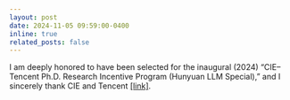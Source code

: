 ```yaml
---
layout: post
date: 2024-11-05 09:59:00-0400
inline: true
related_posts: false
---
```

I am deeply honored to have been selected for the inaugural (2024) “CIE–Tencent Ph.D. Research Incentive Program (Hunyuan LLM Special),” and I sincerely thank CIE and Tencent [[link]](https://www.cie.org.cn/list_43/13926.html).